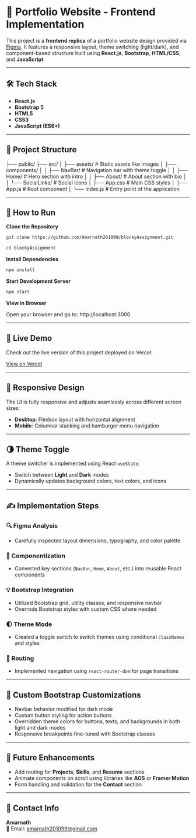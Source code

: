 # 🎨 Portfolio Website - Frontend Implementation

This project is a **frontend replica** of a portfolio website design provided via [Figma](https://www.figma.com/design/kIgqpWpgs81nCy7a5d5siG/Portfolio-Website--Community-?node-id=0-1&p=f&t=PFQgfq4zCnbkoUXc-0). It features a responsive layout, theme switching (light/dark), and component-based structure built using **React.js**, **Bootstrap**, **HTML/CSS**, and **JavaScript**.

---

## 🛠️ Tech Stack

- **React.js**
- **Bootstrap 5**
- **HTML5**
- **CSS3**
- **JavaScript (ES6+)**

---

## 📁 Project Structure

├── public/
├── src/
│ ├── assets/ # Static assets like images
│ ├── components/
│ │ ├── NavBar/ # Navigation bar with theme toggle
│ │ ├── Home/ # Hero section with intro
│ │ ├── About/ # About section with bio
│ │ └── SocialLinks/ # Social icons
│ ├── App.css # Main CSS styles
│ ├── App.js # Root component
│ └── index.js # Entry point of the application

---

## 🚀 How to Run

**Clone the Repository**

```bash
git clone https://github.com/Amarnath201099/blockyAssignment.git

cd blockyAssignment
```

**Install Dependencies**

```bash
npm install
```

**Start Development Server**

```bash
npm start
```

**View in Browser**

Open your browser and go to: http://localhost:3000

---

## 🚀 Live Demo

Check out the live version of this project deployed on Vercel:

[View on Vercel](https://blocky-assignment-git-main-amarnath201099s-projects.vercel.app/)

---

## 📱 Responsive Design

The UI is fully responsive and adjusts seamlessly across different screen sizes:

- **Desktop**: Flexbox layout with horizontal alignment
- **Mobile**: Columnar stacking and hamburger menu navigation

---

## 🌗 Theme Toggle

A theme switcher is implemented using React `useState`:

- Switch between **Light** and **Dark** modes
- Dynamically updates background colors, text colors, and icons

---

## ✍️ Implementation Steps

### 🔍 Figma Analysis

- Carefully inspected layout dimensions, typography, and color palette

### 🧱 Componentization

- Converted key sections (`NavBar`, `Home`, `About`, etc.) into reusable React components

### 💡 Bootstrap Integration

- Utilized Bootstrap grid, utility classes, and responsive navbar
- Overrode Bootstrap styles with custom CSS where needed

### 🌓 Theme Mode

- Created a toggle switch to switch themes using conditional `classNames` and styles

### 🧭 Routing

- Implemented navigation using `react-router-dom` for page transitions

---

## 🎨 Custom Bootstrap Customizations

- Navbar behavior modified for dark mode
- Custom button styling for action buttons
- Overridden theme colors for buttons, texts, and backgrounds in both light and dark modes
- Responsive breakpoints fine-tuned with Bootstrap classes

---

## 📌 Future Enhancements

- Add routing for **Projects**, **Skills**, and **Resume** sections
- Animate components on scroll using libraries like **AOS** or **Framer Motion**
- Form handling and validation for the **Contact** section

---

## 📩 Contact Info

**Amarnath**  
📧 Email: [amarnath201099@gmail.com](mailto:amarnath201099@gmail.com)
